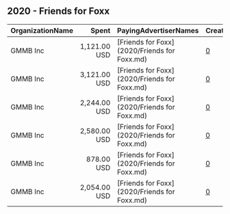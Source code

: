 ## 2020 - Friends for Foxx 
|OrganizationName|Spent|PayingAdvertiserNames|CreativeUrls|Impressions|Genders|AgeBrackets|CountryCodes|BillingAddresses|CandidateBallotInformation|
|:---|---:|:---|:---|---:|:---|:---|:---|:---|:---|
|GMMB  Inc|1,121.00 USD|[Friends for Foxx](2020/Friends for Foxx.md)|[0](https://www.snap.com/political-ads/asset/07f59948414cc8b5463696796bf324ae84e113ac0c6fba1d6079db984984b809?mediaType=mp4)|287,613||25-49|united states|"3050 K Street,Washington,20007,US"|Friends for Foxx|
|GMMB  Inc|3,121.00 USD|[Friends for Foxx](2020/Friends for Foxx.md)|[0](https://www.snap.com/political-ads/asset/f5d20711267b1ab8121b613e7a38d879fa03b568f02f71dd426f71d66784f615?mediaType=mp4)|1,102,447||25-40|united states|"3050 K Street,Washington,20007,US"|Friends for Foxx|
|GMMB  Inc|2,244.00 USD|[Friends for Foxx](2020/Friends for Foxx.md)|[0](https://www.snap.com/political-ads/asset/8ed71027cd10fa2c43f598b8a92bdbc84a1796a902c6ee52a7486ac43b2764ab?mediaType=mp4)|809,917||25-40|united states|"3050 K Street,Washington,20007,US"|Friends for Foxx|
|GMMB  Inc|2,580.00 USD|[Friends for Foxx](2020/Friends for Foxx.md)|[0](https://www.snap.com/political-ads/asset/07f59948414cc8b5463696796bf324ae84e113ac0c6fba1d6079db984984b809?mediaType=mp4)|907,794||25-40|united states|"3050 K Street,Washington,20007,US"|Friends for Foxx|
|GMMB  Inc|878.00 USD|[Friends for Foxx](2020/Friends for Foxx.md)|[0](https://www.snap.com/political-ads/asset/eeda1541542a9ec2d0e3571a0c95b4f64cd397315ab74ed1a0fc192cb3a29cdd?mediaType=mp4)|227,745||25-49|united states|"3050 K Street,Washington,20007,US"|Friends for Foxx|
|GMMB  Inc|2,054.00 USD|[Friends for Foxx](2020/Friends for Foxx.md)|[0](https://www.snap.com/political-ads/asset/eeda1541542a9ec2d0e3571a0c95b4f64cd397315ab74ed1a0fc192cb3a29cdd?mediaType=mp4)|724,236||25-40|united states|"3050 K Street,Washington,20007,US"|Friends for Foxx|
